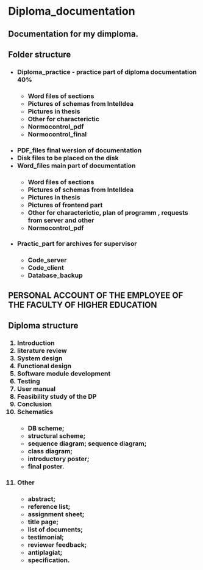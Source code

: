 <h1> Diploma_documentation </h1>
<h2> Documentation for my dimploma. </h2>


<h2><p> Folder structure <p/></h2>
  <ul><h3>
<li> Diploma_practice - practice part of diploma documentation 40%	</li> 
       <ul><h4>
              <li> Word files of sections</li> 
              <li> Pictures of schemas from IntelIdea</li> 
              <li> Pictures in thesis</li> 
              <li> Other for characterictic</li>
              <li> Normocontrol_pdf</li>
              <li> Normocontrol_final</li>
       </h4></ul>
<li> PDF_files final wersion of documentation	</li> 
<li> Disk files to be placed on the disk	</li> 
<li> Word_files main part of documentation	</li> 
       <ul><h4>
              <li> Word files of sections</li> 
              <li> Pictures of schemas from IntelIdea</li> 
              <li> Pictures in thesis</li> 
              <li> Pictures of frontend part</li> 
              <li> Other for characterictic, plan of programm , requests from server and other</li>
              <li> Normocontrol_pdf</li>
       </h4></ul>
<li> Practic_part for archives for supervisor	</li> 
       <ul><h4>
              <li> Code_server</li> 
              <li> Code_client</li> 
              <li> Database_backup</li> 
       </h4></ul>
  </h3></ul>



<h2> PERSONAL ACCOUNT OF THE EMPLOYEE OF THE FACULTY OF HIGHER EDUCATION </h2>

<h2><p> Diploma structure <p/></h2>
  <ol><h3>
<li> Introduction </li>
<li> literature review </li>
<li> System design </li>
<li> Functional design </li>
<li> Software module development </li>
<li> Testing </li>
<li> User manual </li>
<li> Feasibility study of the DP </li>
<li> Conclusion </li>
<li> Schematics </li>
    <ul><h4>
  <li> DB scheme; </li>
  <li> structural scheme; </li>
  <li> sequence diagram; sequence diagram; </li>
  <li> class diagram; </li>
  <li> introductory poster; </li>
  <li> final poster. </li>
    </h4></ul>
<li> Other </li>
    <ul><h4>
  <li> abstract; </li>
  <li> reference list; </li>
  <li> assignment sheet;  </li>
  <li> title page; </li>
  <li> list of documents; </li>
  <li> testimonial; </li>
  <li> reviewer feedback; </li>
  <li> antiplagiat; </li>
  <li> specification. </li>
    </h4></ul>
  </h3></ol>
